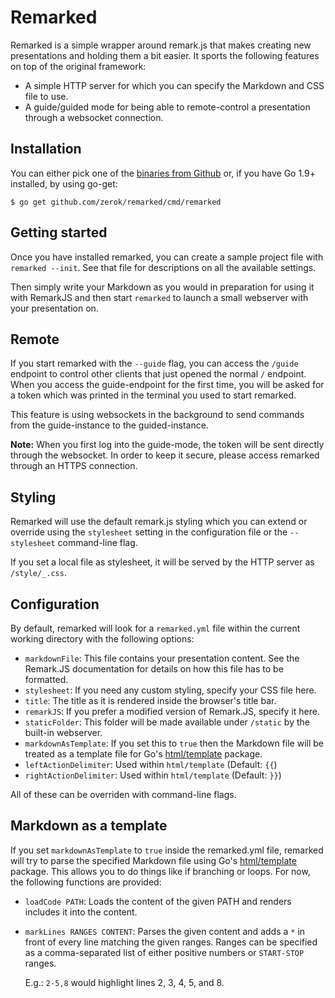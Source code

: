 # Remarked

Remarked is a simple wrapper around remark.js that makes creating new
presentations and holding them a bit easier. It sports the following features
on top of the original framework:

- A simple HTTP server for which you can specify the Markdown and CSS file to
  use.
- A guide/guided mode for being able to remote-control a presentation through a
  websocket connection.

## Installation

You can either pick one of the [binaries from Github](https://github.com/zerok/remarked/releases)
or, if you have Go 1.9+ installed, by using go-get:

```
$ go get github.com/zerok/remarked/cmd/remarked
```


## Getting started

Once you have installed remarked, you can create a sample project file with
`remarked --init`. See that file for descriptions on all the available
settings.

Then simply write your Markdown as you would in preparation for using it with
RemarkJS and then start `remarked` to launch a small webserver with your
presentation on.


## Remote 

If you start remarked with the `--guide` flag, you can access the `/guide`
endpoint to control other clients that just opened the normal `/` endpoint.
When you access the guide-endpoint for the first time, you will be asked for
a token which was printed in the terminal you used to start remarked.

This feature is using websockets in the background to send commands from the 
guide-instance to the guided-instance.

**Note:** When you first log into the guide-mode, the token will be sent
directly through the websocket. In order to keep it secure, please access
remarked through an HTTPS connection.


## Styling

Remarked will use the default remark.js styling which you can extend or
override using the `stylesheet` setting in the configuration file or the
`--stylesheet` command-line flag.

If you set a local file as stylesheet, it will be served by the HTTP server as
`/style/_.css`.


## Configuration

By default, remarked will look for a `remarked.yml` file within the current
working directory with the following options:

- `markdownFile`: This file contains your presentation content. See the
  Remark.JS documentation for details on how this file has to be formatted.
- `stylesheet`: If you need any custom styling, specify your CSS file here.
- `title`: The title as it is rendered inside the browser's title bar.
- `remarkJS`: If you prefer a modified version of Remark.JS, specify it here.
- `staticFolder`: This folder will be made available under `/static` by the
  built-in webserver.
- `markdownAsTemplate`: If you set this to  `true` then the Markdown file
  will be treated as a template file for Go's [html/template](https://golang.org/pkg/html/template/)
  package.
- `leftActionDelimiter`: Used within `html/template` (Default: `{{`)
- `rightActionDelimiter`: Used within `html/template` (Default: `}}`)

All of these can be overriden with command-line flags.


## Markdown as a template

If you set `markdownAsTemplate` to `true` inside the remarked.yml file, 
remarked will try to parse the specified Markdown file using Go's
[html/template](https://golang.org/pkg/html/template/) package. This allows
you to do things like if branching or loops. For now, the following functions
are provided:

- `loadCode PATH`: Loads the content of the given PATH and renders includes it
  into the content.

- `markLines RANGES CONTENT`: Parses the given content and adds a `*` in front
  of every line matching the given ranges. Ranges can be specified as a 
  comma-separated list of either positive numbers or `START-STOP` ranges.

  E.g.: `2-5,8` would highlight lines 2, 3, 4, 5, and 8.


